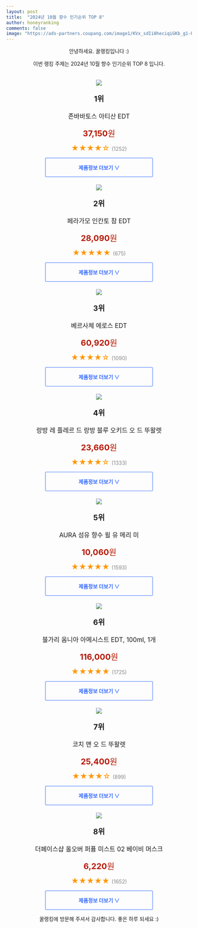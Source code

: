 ```yaml
---
layout: post
title:  "2024년 10월 향수 인기순위 TOP 8"
author: honeyranking
comments: false
image: "https://ads-partners.coupang.com/image1/KVx_sdIi0heciqiGKb_g1-UgSIm6vyC8nWHTM3aP91WD7Hnan2Vp2DQu1ipgQ_Zdrw6sd647APivA1cSDvJ3FRdZKyJkN9t0fbH8N-_v-fPONbkhXhQcwInx5LXbIhyx2zFwu7SnAkW_weYFH1ehzImq1CTlyRefFlp7bX0ZfdWTo5Joap3Cb_eRiU0W7-_E7cLZ6zFVS0VQE2TRKTLoFIqohLaUsMzl6ZzN_5AEFHyHZovepi3Luf-RgvPk375n-q4pfL0zZLV3O_PBFFxnPnrlRXv0XjVGf2J6"
---
```

<p style="text-align: center;">안녕하세요. 꿀랭킹입니다 :)</p>
<p style="text-align: center;">이번 랭킹 주제는 2024년 10월 향수 인기순위 TOP 8 입니다.</p><center><img src="https://ads-partners.coupang.com/image1/KVx_sdIi0heciqiGKb_g1-UgSIm6vyC8nWHTM3aP91WD7Hnan2Vp2DQu1ipgQ_Zdrw6sd647APivA1cSDvJ3FRdZKyJkN9t0fbH8N-_v-fPONbkhXhQcwInx5LXbIhyx2zFwu7SnAkW_weYFH1ehzImq1CTlyRefFlp7bX0ZfdWTo5Joap3Cb_eRiU0W7-_E7cLZ6zFVS0VQE2TRKTLoFIqohLaUsMzl6ZzN_5AEFHyHZovepi3Luf-RgvPk375n-q4pfL0zZLV3O_PBFFxnPnrlRXv0XjVGf2J6" style="margin-top:20px" /></center><p style="text-align: center; font-size: 20px"><b>1위</b></p><p style="text-align: center; font-size: 17px">존바바토스 아티산 EDT</p><p style="text-align: center;"><span style="color: #b61800; font-size: 22px;"><b>37,150</b>원</span></p><p style="text-align: center;"><span style="color: #ff9600; font-size: 20px;">★★★★☆ </span><span style="color: #878787;">(1252)</span></p><center><a href="https://link.coupang.com/re/AFFSDP?lptag=AF3899140&subid=honeyrank&pageKey=345494284&itemId=2554413862&vendorItemId=3002625520&traceid=V0-153-c5e4a99f687bf640&requestid=20241015050000937118445434&token=31850C%7CMIXED"><div style="font-size: 14px; display: inline-block; padding: 15px 90px; color: #346aff; border-radius: 2px; border: 1px solid #346aff; cursor: pointer;"><b>제품정보 더보기 &or;</b></div></a></center><center><img src="https://ads-partners.coupang.com/image1/CfgeqYwNDymbQtaNCVezlvGsAOw7wYzmx51Y8N-osSvcgJUpmc1Ni0cT111sc9bJ1aWaBHJVVGKZ16YW6NBHrL3QvHrkcajOdG-TMdfog3ypqIfBJqa2uza0CgCl3qqg4zXvQOieCprzrdhH2B3cqyn7jEfkyDYEyqz3npw-3tDBSMMyRHgXfvCai3sFtdv67xabcI6HjawqhN_dtuC-Aln3Hcgqt9ho2rtbnLLysxet_iStPWWKAIQVVGDRLtsXcRUjb-Ebt4BST8BMwn-0aj5PNfbP8wmmbrMfB-5nFEvd6ODK_2bLaCg=" style="margin-top:20px" /></center><p style="text-align: center; font-size: 20px"><b>2위</b></p><p style="text-align: center; font-size: 17px">페라가모 인칸토 참 EDT</p><p style="text-align: center;"><span style="color: #b61800; font-size: 22px;"><b>28,090</b>원</span></p><p style="text-align: center;"><span style="color: #ff9600; font-size: 20px;">★★★★★ </span><span style="color: #878787;">(675)</span></p><center><a href="https://link.coupang.com/re/AFFSDP?lptag=AF3899140&subid=honeyrank&pageKey=88287700&itemId=2479643087&vendorItemId=90272988596&traceid=V0-153-8872735559675d58&requestid=20241015050000937118445434&token=31850C%7CMIXED"><div style="font-size: 14px; display: inline-block; padding: 15px 90px; color: #346aff; border-radius: 2px; border: 1px solid #346aff; cursor: pointer;"><b>제품정보 더보기 &or;</b></div></a></center><center><img src="https://ads-partners.coupang.com/image1/z-hCBMHsogsYa7q5zy6fht3jeKD4jJlOsxGYg_p3e92ENL5k7e1uUsRp5klOP0bvhgKTz1WyNsgFXwJARbxAFcBRMHNeUT73a71oDzyuJx3URHcw0MXvkn9we8pg4nT5WTEI2mOYUb7xb2ESXNZNGgwbDpSbuylhBevgMThPpYZ4UekbF5-S3AqHVTXDVQmdsYm7fav3s2YA7w5xUU-9CSp8Sxw8NdmzOxoFn4sE3gK04GVZt6vMwjXWe41c4h7RP0e0ebR9oyz-7eLFAS71xHymSz6FfTkWn9HqqLUDygx4Ko61kNUeyZo=" style="margin-top:20px" /></center><p style="text-align: center; font-size: 20px"><b>3위</b></p><p style="text-align: center; font-size: 17px">베르사체 에로스 EDT</p><p style="text-align: center;"><span style="color: #b61800; font-size: 22px;"><b>60,920</b>원</span></p><p style="text-align: center;"><span style="color: #ff9600; font-size: 20px;">★★★★☆ </span><span style="color: #878787;">(1090)</span></p><center><a href="https://link.coupang.com/re/AFFSDP?lptag=AF3899140&subid=honeyrank&pageKey=1499510676&itemId=305440&vendorItemId=77270588715&traceid=V0-153-156a16b40da40bec&requestid=20241015050000937118445434&token=31850C%7CMIXED"><div style="font-size: 14px; display: inline-block; padding: 15px 90px; color: #346aff; border-radius: 2px; border: 1px solid #346aff; cursor: pointer;"><b>제품정보 더보기 &or;</b></div></a></center><center><img src="https://ads-partners.coupang.com/image1/EYph5xbPsZd4QI9XER01wGMnB_B1HIwTrU3Yk6tLoCy20e9Wh3luZWrvEYm5s3WLTrwAgaIZVXQN2n41-8zn4lqCnX46Ffb2fZmiNdtWgkgGFuPfUrqEgw7if5eXWdnpnuPtuibyf0TIoHiPQ8EbVK3ahalxDtdVmwOEvC_UhJhpbTL_MNMrhoshdM-LC9ciUEbm4qqFk8CIntB_VR9WRvPRAJpNpfeWRmcFsNwSHhqGUQS6OAjEL41BGvyeFV59MpX-mKdWuIVZmVEMNo2YRuGgLx59-LBIwoeR3A==" style="margin-top:20px" /></center><p style="text-align: center; font-size: 20px"><b>4위</b></p><p style="text-align: center; font-size: 17px">랑방 레 플레르 드 랑방 블루 오키드 오 드 뚜왈렛</p><p style="text-align: center;"><span style="color: #b61800; font-size: 22px;"><b>23,660</b>원</span></p><p style="text-align: center;"><span style="color: #ff9600; font-size: 20px;">★★★★☆ </span><span style="color: #878787;">(1333)</span></p><center><a href="https://link.coupang.com/re/AFFSDP?lptag=AF3899140&subid=honeyrank&pageKey=7070423384&itemId=17556105616&vendorItemId=84722925889&traceid=V0-153-5b91fee0e584a020&requestid=20241015050000937118445434&token=31850C%7CMIXED"><div style="font-size: 14px; display: inline-block; padding: 15px 90px; color: #346aff; border-radius: 2px; border: 1px solid #346aff; cursor: pointer;"><b>제품정보 더보기 &or;</b></div></a></center><center><img src="https://ads-partners.coupang.com/image1/HBCMxpGiseSWEhLkHMtzaAAjuzsFdd7hbnYZVS8iiWUNHPSR7gYMs20Z_x3YAlVoUAG4Aq6Qoo1InJ8SusFoRnCZJOd6D3nEeekuI9DssjSkhYwqk6izpl4GNnmY84Or0b9uI1y7SWYAsUj6l3YfGhUree-joWJaCDa_7wd9xqkFD-M1KmjhBhjPcE_qPff8xCJAhPlxjc9Ami7WfaErtmxeQfVy1jYT2WXPymI5VIm-esiCvFsxEHx9CRhzuZJGK1CMuQKq4Cy-aEaAHaAhawUd_wEnYWMFsNLC" style="margin-top:20px" /></center><p style="text-align: center; font-size: 20px"><b>5위</b></p><p style="text-align: center; font-size: 17px">AURA 섬유 향수 윌 유 메리 미</p><p style="text-align: center;"><span style="color: #b61800; font-size: 22px;"><b>10,060</b>원</span></p><p style="text-align: center;"><span style="color: #ff9600; font-size: 20px;">★★★★★ </span><span style="color: #878787;">(1593)</span></p><center><a href="https://link.coupang.com/re/AFFSDP?lptag=AF3899140&subid=honeyrank&pageKey=145382347&itemId=18560645360&vendorItemId=88376557611&traceid=V0-153-7ed1a52f75bb4ceb&requestid=20241015050000937118445434&token=31850C%7CMIXED"><div style="font-size: 14px; display: inline-block; padding: 15px 90px; color: #346aff; border-radius: 2px; border: 1px solid #346aff; cursor: pointer;"><b>제품정보 더보기 &or;</b></div></a></center><center><img src="https://ads-partners.coupang.com/image1/iN36WxLb98B3ReGxiAsFGAd6I9lWPzUz1q9ySXyrrTHXbNZBhoyOtucIV1HdNdZ4jQqO02fC4mW6VQIL_MRO3fPfAmmOp71SqAwXuOhbVshtRvlHxcDshJCdtVwVIWfXFriYBE5HHwkB_1nxnGzc3P2hiroaAO5EdMONcWTNKBsqbBa7Zv632LVF0DhNgtpBzU-WcPZEYYxIRSIR8egLXUTzSw8-ypEUWlViVJ4eVBNu6MdRVWbiN51lQSB2J8RQ6q9pV3mg2aQxlybycf7Edr5KbmxHZOQqzNLpRY00jIuWDyDwos075LZptrRzPuOE" style="margin-top:20px" /></center><p style="text-align: center; font-size: 20px"><b>6위</b></p><p style="text-align: center; font-size: 17px">불가리 옴니아 아메시스트 EDT, 100ml, 1개</p><p style="text-align: center;"><span style="color: #b61800; font-size: 22px;"><b>116,000</b>원</span></p><p style="text-align: center;"><span style="color: #ff9600; font-size: 20px;">★★★★★ </span><span style="color: #878787;">(1725)</span></p><center><a href="https://link.coupang.com/re/AFFSDP?lptag=AF3899140&subid=honeyrank&pageKey=1487906912&itemId=21339264845&vendorItemId=90719537154&traceid=V0-153-8a6b71c61dd3bcc7&clickBeacon=e545d130-8a66-11ef-bbda-4f786b4eb6ca%7E3&requestid=20241015050000937118445434&token=31850C%7CMIXED"><div style="font-size: 14px; display: inline-block; padding: 15px 90px; color: #346aff; border-radius: 2px; border: 1px solid #346aff; cursor: pointer;"><b>제품정보 더보기 &or;</b></div></a></center><center><img src="https://ads-partners.coupang.com/image1/1FeAe7kupfZlcqQw1GB2kZyNRR2o5QPQ7cI6mNuej2PgGCU8y4pC0oHkAXK73Z6IWyaRMNailkNNUWwLzAjcqZREG_LSha_UjZTNW9MJC5d9LvwV8BkkkNcPfvLa6S4UugH6p_CnPfWfuSW3BDmFju6xFH9X8WA-C8YggOm7P35tFX7YeWkGjtoECuoThk3oto0fZVX62T1s6s5lHXNW-HeliQy-0UT02kax3W0JHgOO1826jrrE5Jzy-0Q5IOdESlfl1SoKXFoDNGJeop42dAIsx_yjtmZzlA==" style="margin-top:20px" /></center><p style="text-align: center; font-size: 20px"><b>7위</b></p><p style="text-align: center; font-size: 17px">코치 맨 오 드 뚜왈렛</p><p style="text-align: center;"><span style="color: #b61800; font-size: 22px;"><b>25,400</b>원</span></p><p style="text-align: center;"><span style="color: #ff9600; font-size: 20px;">★★★★☆ </span><span style="color: #878787;">(899)</span></p><center><a href="https://link.coupang.com/re/AFFSDP?lptag=AF3899140&subid=honeyrank&pageKey=62533390&itemId=213433279&vendorItemId=3509667267&traceid=V0-153-4294872025bca749&requestid=20241015050000937118445434&token=31850C%7CMIXED"><div style="font-size: 14px; display: inline-block; padding: 15px 90px; color: #346aff; border-radius: 2px; border: 1px solid #346aff; cursor: pointer;"><b>제품정보 더보기 &or;</b></div></a></center><center><img src="https://ads-partners.coupang.com/image1/U6jsqdLWBmIAYX3ZU9cu-9o_YhtQYafokUxrLbD1tdRIrLymi3oXruduChrR3ZAxg3WkUK02hOx8fcrYANHp2S2i-LZsFWOkYSmt4Tse98s79gjAJ8z5t97jxvo_WHZ4QreSTVLqzi7PJeqIUukIufQ7LoPeiXlm06I-SAwvW-3rKWXNyMLgwyyO5W9MSv-rpfNzE_vuneWSoK2Lzz1c_wl9YrxRZviln7CBgkA8n1_Gmba-EBrHXycnO4gSdhmNzHcYnT7Io7TxalIOxZbkwEv9gbC2KBbpdBo=" style="margin-top:20px" /></center><p style="text-align: center; font-size: 20px"><b>8위</b></p><p style="text-align: center; font-size: 17px">더페이스샵 올오버 퍼퓸 미스트 02 베이비 머스크</p><p style="text-align: center;"><span style="color: #b61800; font-size: 22px;"><b>6,220</b>원</span></p><p style="text-align: center;"><span style="color: #ff9600; font-size: 20px;">★★★★★ </span><span style="color: #878787;">(1652)</span></p><center><a href="https://link.coupang.com/re/AFFSDP?lptag=AF3899140&subid=honeyrank&pageKey=23594577&itemId=91781355&vendorItemId=88353796282&traceid=V0-153-217d9ab0afd0d4ec&requestid=20241015050000937118445434&token=31850C%7CMIXED"><div style="font-size: 14px; display: inline-block; padding: 15px 90px; color: #346aff; border-radius: 2px; border: 1px solid #346aff; cursor: pointer;"><b>제품정보 더보기 &or;</b></div></a></center><p style="text-align: center;">꿀랭킹에 방문해 주셔서 감사합니다. 좋은 하루 되세요 :)</p>